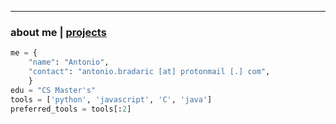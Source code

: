* * *
### about me   |   [projects](./projects.html)
<!--* * *-->
<!--![Branching](https://i.imgur.com/0Wj2wwf.jpg)-->

```python
me = {
    "name": "Antonio",
    "contact": "antonio.bradaric [at] protonmail [.] com",
    }
edu = "CS Master's"
tools = ['python', 'javascript', 'C', 'java']
preferred_tools = tools[:2]
```
